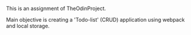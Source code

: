This is an assignment of TheOdinProject.

Main objective is creating a 'Todo-list' (CRUD) application using webpack and local storage.